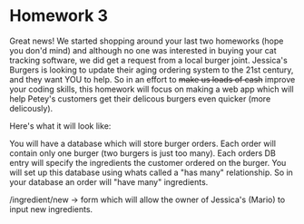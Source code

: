 Homework 3
===========

Great news! We started shopping around your last two homeworks (hope you don'd mind) and although no one was interested in buying your cat tracking software, we did get a request from a local burger joint. Jessica's Burgers is looking to update their aging ordering system to the 21st century, and they want YOU to help. So in an effort to ~~make us loads of cash~~ improve your coding skills, this homework will focus on making a web app which will help Petey's customers get their delicous burgers even quicker (more delicously). 

Here's what it will look like:

You will have a database which will store burger orders. Each order will contain only one burger (two burgers is just too many). Each orders DB entry will specify the ingredients the customer ordered on the burger. You will set up this database using whats called a "has many" relationship. So in your database an order will "have many" ingredients.

/ingredient/new -> form which will allow the owner of Jessica's (Mario) to input new ingredients.

